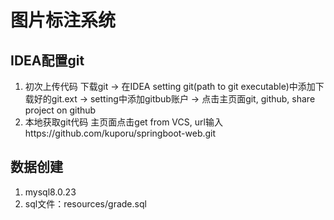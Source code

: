 # 图片标注系统
## IDEA配置git
1. 初次上传代码
下载git -> 在IDEA setting git(path to git executable)中添加下载好的git.ext
-> setting中添加gitbub账户 -> 点击主页面git, github, share project on github
2. 本地获取git代码
主页面点击get from VCS, url输入https://github.com/kuporu/springboot-web.git
## 数据创建
1. mysql8.0.23
2. sql文件：resources/grade.sql

